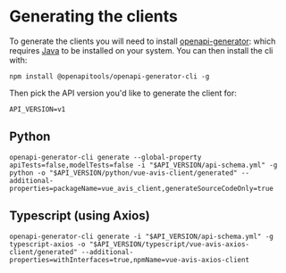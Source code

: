 # Generating the clients

To generate the clients you will need to
install [openapi-generator](https://github.com/OpenAPITools/openapi-generator):
which requires [Java](https://www.java.com/en/download/) to be installed on your system. You can then install the cli
with:

```commandline
npm install @openapitools/openapi-generator-cli -g
```

Then pick the API version you'd like to generate the client for:

```commandline
API_VERSION=v1
```

## Python

```commandline
openapi-generator-cli generate --global-property apiTests=false,modelTests=false -i "$API_VERSION/api-schema.yml" -g python -o "$API_VERSION/python/vue-avis-client/generated" --additional-properties=packageName=vue_avis_client,generateSourceCodeOnly=true
```

## Typescript (using Axios)

```commandline
openapi-generator-cli generate -i "$API_VERSION/api-schema.yml" -g typescript-axios -o "$API_VERSION/typescript/vue-avis-axios-client/generated" --additional-properties=withInterfaces=true,npmName=vue-avis-axios-client
```